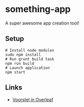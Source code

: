 # something-app
A super awesome app creation tool!

## Setup
```shell
# Install node modules
sudo npm install
# Run grunt build task
npm run build
# Launch application
npm start
```

## Links
- [Voorstel in Overleaf](https://www.overleaf.com/3047115qdgrpp)
